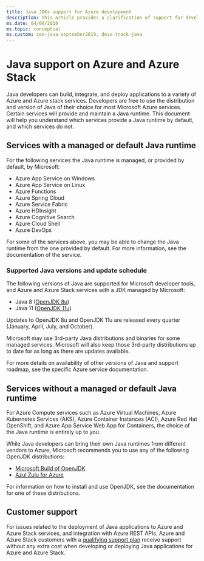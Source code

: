 ```yaml
---
title: Java JDKs support for Azure development
description: This article provides a clarification of support for developing for and running Java applications on Azure and Azure Stack.
ms.date: 04/09/2019
ms.topic: conceptual
ms.custom: seo-java-september2019, devx-track-java
---
```


# Java support on Azure and Azure Stack

Java developers can build, integrate, and deploy applications to a variety of Azure and Azure stack services. Developers are free to use the distribution and version of Java of their choice for most Microsoft Azure services. Certain services will provide and maintain a Java runtime. This document will help you understand which services provide a Java runtime by default, and which services do not.

## Services with a managed or default Java runtime

For the following services the Java runtime is managed, or provided by default, by Microsoft:

* Azure App Service on Windows
* Azure App Service on Linux
* Azure Functions
* Azure Spring Cloud
* Azure Service Fabric
* Azure HDInsight
* Azure Cognitive Search
* Azure Cloud Shell
* Azure DevOps

For some of the services above, you may be able to change the Java runtime from the one provided by default. For more information, see the documentation of the service.

### Supported Java versions and update schedule

The following versions of Java are supported for Microsoft developer tools, and Azure and Azure Stack services with a JDK managed by Microsoft:

* Java 8 ([OpenJDK 8u](https://wiki.openjdk.java.net/display/jdk8u)) 
* Java 11 ([OpenJDK 11u](https://wiki.openjdk.java.net/display/JDKUpdates/JDK11u))

Updates to OpenJDK 8u and OpenJDK 11u are released every quarter (January, April, July, and October).

Microsoft may use 3rd-party Java distributions and binaries for some managed services. Microsoft will also keep those 3rd-party distributions up to date for as long as there are updates available.

For more details on availability of other versions of Java and support roadmap, see the specific Azure service documentation.

## Services without a managed or default Java runtime

For Azure Compute services such as Azure Virtual Machines, Azure Kubernetes Services (AKS), Azure Container Instances (ACI), Azure Red Hat OpenShift, and Azure App Service Web App for Containers, the choice of the Java runtime is entirely up to you.

While Java developers can bring their own Java runtimes from different vendors to Azure, Microsoft recommends you to use any of the following OpenJDK distributions:

* [Microsoft Build of OpenJDK](https://www.microsoft.com/openjdk)
* [Azul Zulu for Azure](https://www.azul.com/downloads/azure-only/zulu/)

For information on how to install and use OpenJDK, see the documentation for one of these distributions.

## Customer support

For issues related to the deployment of Java applications to Azure and Azure Stack services, and integration with Azure REST APIs, Azure and Azure Stack customers with a [qualifying support plan](https://azure.microsoft.com/en-ca/support/plans/) receive support without any extra cost when developing or deploying Java applications for Azure and Azure Stack.
